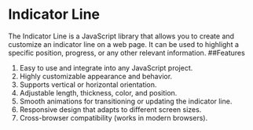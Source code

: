 # Indicator Line
The Indicator Line is a JavaScript library that allows you to create and customize an indicator line on a web page. It can be used to highlight a specific position, progress, or any other relevant information.
##Features
1) Easy to use and integrate into any JavaScript project.
2) Highly customizable appearance and behavior.
3) Supports vertical or horizontal orientation.
4) Adjustable length, thickness, color, and position.
5) Smooth animations for transitioning or updating the indicator line.
6) Responsive design that adapts to different screen sizes.
7) Cross-browser compatibility (works in modern browsers).

